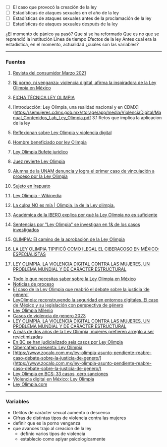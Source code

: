 
- [ ] El caso que provocó la creación de la ley
- [ ] Estadísticas de ataques sexuales en el año de la ley
- [ ] Estadísticas de ataques sexuales antes de la proclamación de la ley
- [ ] Estadísticas de ataques sexuales después de la ley

¿El momento de pánico ya pasó?
Que si se ha reformado
Que es no que se reprendió la institución
Línea de tiempo
Efectos de la ley
Antes cual era la estadística,  en el momento, actualidad
¿cuales son las variables?

- - - 

### Fuentes

1. [Revista del consumidor  Marzo 2021](https://www.profeco.gob.mx/revista/RevistaDelConsumidor_529_Marzo_2021.pdf)
2.  [Ni porno, ni venganza: violencia digital, afirma la inspiradora de la Ley Olimpia en México](https://news.un.org/es/story/2023/03/1519217)
3. [FICHA TÉCNICA LEY OLIMPIA](http://ordenjuridico.gob.mx/violenciagenero/LEY%20OLIMPIA.pdf)
4. [Introducción: Ley Olimpia, una realidad nacional y en CDMX](https://semujeres.cdmx.gob.mx/storage/app/media/ViolenciaDigital/Manual_Contenidos_Lab_Ley_Olimpia.pdf
3.1 Retos que implica la aplicacion de la ley
5. [Reflexionan sobre Ley Olimpia y violencia digital](https://portalanterior.ieepcnl.mx/comunicacion/boletines/2022/LEY%20OLIMPIA.CONFERENCIA.pdf)
6.  [Hombre beneficiado por ley Olimpia](https://www.youtube.com/watch?v=p_sXZ5EnM8E)
7. [Ley Olimpia Bufete juridico](https://www.bufetejuridicogratuito.org.mx/2022/07/18/ley-olimpia/)
8. [Juez revierte Ley Olimpia](https://vanguardia.com.mx/coahuila/juez-revierte-historico-caso-de-ley-olimpia-hacia-una-mujer-en-coahuila-HI8596328)
9.  [Alumna de la UNAM denuncia y logra el primer caso de vinculación a proceso por la Ley Olimpia](https://www.gaceta.unam.mx/alumna-de-la-unam-denuncia-y-logra-el-primer-caso-de-vinculacion-a-proceso-por-la-ley-olimpia/)
10. [Sujeto en Irapuato](https://www.elfinanciero.com.mx/estados/2023/04/19/ley-olimpia-detienen-en-irapuato-a-sujeto-por-grabar-a-mujeres-y-difundir-los-videos-por-telegram/)
11. [Ley Olimpia - Wikipedia](https://es.wikipedia.org/wiki/Ley_Olimpia#V%C3%A9ase_tambi%C3%A9n)

12. [La culpa NO es mía | Olimpia, la de la Ley olimpia.](https://www.youtube.com/watch?v=90ax_KAo8Jw)

13. [Académica de la IBERO explica por qué la Ley Olimpia no es suficiente](https://ibero.mx/prensa/academica-de-la-ibero-explica-por-que-la-ley-olimpia-no-es-suficiente)
14. [Sentencias por "Ley Olimpia" se investigan en 1& de los casos investigados](https://serendipia.digital/violencia-contra-las-mujeres/sentencias-por-ley-olimpia/)
15. [OLIMPIA: El camino de la aprobación de la Ley Olimpia](https://uo.edu.mx/olimpia-el-camino-de-la-aprobacion-de-la-ley-olimpia/)
16. [LA LEY OLIMPIA TIPIFICÓ COMO ILEGAL EL CIBERACOSO EN MÉXICO: ESPECIALISTAS](https://infocdmx.org.mx/index.php/2-boletines/7551-dcs-047-2022.html)
17. [LEY OLIMPIA. LA VIOLENCIA DIGITAL CONTRA LAS MUJERES. UN PROBLEMA MUNDIAL Y DE CARÁCTER ESTRUCTURAL](https://acupsi.org/ley-olimpia-la-violencia-digital-contra-las-mujeres-un-problema-mundial-y-de-caracter-estructural/)

- [Todo lo que necesitas saber sobre la Ley Olimpia en México](https://www.pandasecurity.com/es/mediacenter/ley-olimpia-mexico/)
- [Noticias de proceso](https://www.proceso.com.mx/temas/ley-olimpia-482.html)
- [El caso de la Ley Olimpia que reabrió el debate sobre la justicia ‘de género’](https://www.infonor.com.mx/articulo/entry/el-caso-de-la-ley-olimpia-que-reabrio-el-debate-sobre-la-justicia-de-genero)
- [LeyOlimpia: reconstruyendo la seguridad en entornos digitales. El caso de México y su legislación con perspectiva de género](https://revistas.usantotomas.edu.co/index.php/campos/article/view/7666)
- [Ley Olimpia Milenio](https://www.milenio.com/temas/ley-olimpia)
- [Casos de violencia de genero 2023](https://www.gob.mx/segob/prensa/se-registran-de-enero-2022-a-mayo-2023-2-mil-515-casos-de-violencia-digital-conavim?idiom=es)
- [LEY OLIMPIA. LA VIOLENCIA DIGITAL CONTRA LAS MUJERES. UN PROBLEMA MUNDIAL Y DE CARÁCTER ESTRUCTURAL](https://acupsi.org/wp-content/uploads/2023/08/06-Violencia-digital-CalvilloC-JassoD.pdf)
- [A más de dos años de la Ley Olimpia, mujeres prefieren arreglo a ser revictimizadas](https://www.excelsior.com.mx/comunidad/a-mas-de-dos-anos-de-la-ley-olimpia-mujeres-prefieren-arreglo-a-ser-revictimizadas/1541769)
- [En BC se han judicializado seis casos por Ley Olimpia](https://www.elsoldetijuana.com.mx/local/en-bc-se-han-judicializado-seis-casos-por-ley-olimpia-9541440.html)
- [Cibercafem presenta: Ley Olimpia](https://www.imer.mx/programas/ley-olimpia/)
- [https://www.zocalo.com.mx/ley-olimpia-asunto-pendiente-reabre-caso-debate-sobre-la-justicia-de-genero/](https://www.zocalo.com.mx/ley-olimpia-asunto-pendiente-reabre-caso-debate-sobre-la-justicia-de-genero/)
- [Ley Olimpia en BCS: 33 casos, cero sanciones](https://zetatijuana.com/2020/10/ley-olimpia-en-bcs-33-casos-cero-sanciones/)
- [Violencia digital en México: Ley Olimpia](file:///C:/Users/barvc/Downloads/111-Texto%20del%20art%C3%ADculo-346-1-10-20210323-1.pdf)
- [Ley Olimpia.com](https://leyolimpia.com.mx/)

- - -

### Variables

- Delitos de carácter sexual aumento o descenso
- Cifras de distintas tipos de violencia contra las mujeres
- definir que es la porno venganza
- que avances trajo al creacion de la ley
	- definio varios tipos de violencia
	- establecio como apiyar psicologicamente





